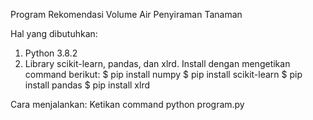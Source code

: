 Program Rekomendasi Volume Air Penyiraman Tanaman

Hal yang dibutuhkan:
1. Python 3.8.2
2. Library scikit-learn, pandas, dan xlrd. Install dengan
mengetikan command berikut:
$ pip install numpy
$ pip install scikit-learn
$ pip install pandas
$ pip install xlrd

Cara menjalankan:
Ketikan command
python program.py
